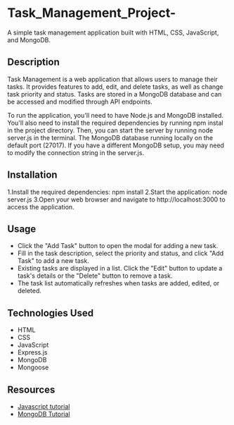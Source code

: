 # Task_Management_Project-

A simple task management application built with HTML, CSS, JavaScript, and MongoDB.

## Description

Task Management is a web application that allows users to manage their tasks. It provides features to add, edit, and delete tasks, as well as change task priority and status. Tasks are stored in a MongoDB database and can be accessed and modified through API endpoints.

To run the application, you'll need to have Node.js and MongoDB installed. You'll also need to install the required dependencies by running npm instal in the project directory. Then, you can start the server by running node server.js in the terminal. The MongoDB database running locally on the default port (27017). If you have a different MongoDB setup, you may need to modify the connection string in the server.js.

## Installation
1.Install the required dependencies:
npm install
2.Start the application:
node server.js
3.Open your web browser and navigate to http://localhost:3000 to access the application.

## Usage
- Click the "Add Task" button to open the modal for adding a new task.
- Fill in the task description, select the priority and status, and click "Add Task" to add a new task.
- Existing tasks are displayed in a list. Click the "Edit" button to update a task's details or the "Delete" button to remove a task.
- The task list automatically refreshes when tasks are added, edited, or deleted.

## Technologies Used
- HTML
- CSS
- JavaScript
- Express.js
- MongoDB
- Mongoose

## Resources
- [Javascript tutorial](http://www.w3schools.com/js/)
- [MongoDB Tutorial](https://www.w3schools.com/mongodb/)
